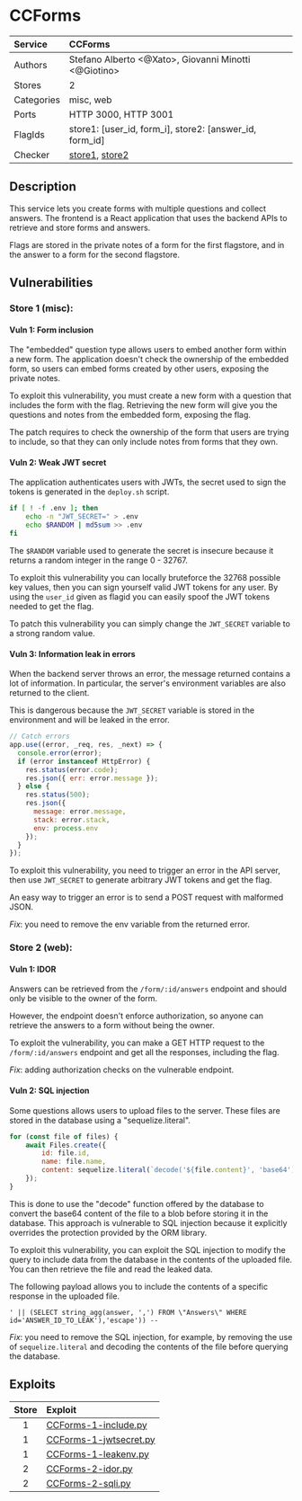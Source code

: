 # CCForms

| Service     | CCForms                                                                            |
| :---------- | :--------------------------------------------------------------------------------- |
| Authors     | Stefano Alberto <@Xato>, Giovanni Minotti <@Giotino>                               |
| Stores      | 2                                                                                  |
| Categories  | misc, web                                                                          |
| Ports       | HTTP 3000, HTTP 3001                                                               |
| FlagIds     | store1: [user_id, form_i], store2: [answer_id, form_id]                            |
| Checker     | [store1](/checkers/CCForms-1/checker.py), [store2](/checkers/CCForms-2/checker.py) |

## Description

This service lets you create forms with multiple questions and collect answers.
The frontend is a React application that uses the backend APIs to retrieve and store forms and answers.

Flags are stored in the private notes of a form for the first flagstore, and in the answer to a form for the second flagstore.

## Vulnerabilities

### Store 1 (misc): 

#### Vuln 1: Form inclusion

The "embedded" question type allows users to embed another form within a new form.
The application doesn't check the ownership of the embedded form, so users can embed forms created by other users, exposing the private notes.

To exploit this vulnerability, you must create a new form with a question that includes the form with the flag.
Retrieving the new form will give you the questions and notes from the embedded form, exposing the flag.

The patch requires to check the ownership of the form that users are trying to include, so that they can only include notes from forms that they own.


#### Vuln 2: Weak JWT secret

The application authenticates users with JWTs, the secret used to sign the tokens is generated in the `deploy.sh` script.

```bash
if [ ! -f .env ]; then
    echo -n "JWT_SECRET=" > .env
    echo $RANDOM | md5sum >> .env
fi
```

The `$RANDOM` variable used to generate the secret is insecure because it returns a random integer in the range 0 - 32767.

To exploit this vulnerability you can locally bruteforce the 32768 possible key values, then you can sign yourself valid JWT tokens for any user.
By using the `user_id` given as flagid you can easily spoof the JWT tokens needed to get the flag.

To patch this vulnerability you can simply change the `JWT_SECRET` variable to a strong random value. 

#### Vuln 3: Information leak in errors

When the backend server throws an error, the message returned contains a lot of information.
In particular, the server's environment variables are also returned to the client.

This is dangerous because the `JWT_SECRET` variable is stored in the environment and will be leaked in the error.

```js
// Catch errors
app.use((error, _req, res, _next) => {
  console.error(error);
  if (error instanceof HttpError) {
    res.status(error.code);
    res.json({ err: error.message });
  } else {
    res.status(500);
    res.json({
      message: error.message,
      stack: error.stack,
      env: process.env
    });
  }
});
```

To exploit this vulnerability, you need to trigger an error in the API server, then use `JWT_SECRET` to generate arbitrary JWT tokens and get the flag.

An easy way to trigger an error is to send a POST request with malformed JSON.

*Fix*: you need to remove the env variable from the returned error.

### Store 2 (web): 

#### Vuln 1: IDOR

Answers can be retrieved from the `/form/:id/answers` endpoint and should only be visible to the owner of the form.

However, the endpoint doesn't enforce authorization, so anyone can retrieve the answers to a form without being the owner.

To exploit the vulnerability, you can make a GET HTTP request to the `/form/:id/answers` endpoint and get all the responses, including the flag.

*Fix*: adding authorization checks on the vulnerable endpoint.

#### Vuln 2: SQL injection

Some questions allows users to upload files to the server. These files are stored in the database using a "sequelize.literal".

```js
for (const file of files) {
    await Files.create({
        id: file.id,
        name: file.name,
        content: sequelize.literal(`decode('${file.content}', 'base64')`)
    });
}
```
This is done to use the "decode" function offered by the database to convert the base64 content of the file to a blob before storing it in the database.
This approach is vulnerable to SQL injection because it explicitly overrides the protection provided by the ORM library.

To exploit this vulnerability, you can exploit the SQL injection to modify the query to include data from the database in the contents of the uploaded file.
You can then retrieve the file and read the leaked data.

The following payload allows you to include the contents of a specific response in the uploaded file.

```
' || (SELECT string_agg(answer, ',') FROM \"Answers\" WHERE id='ANSWER_ID_TO_LEAK'),'escape')) -- 
```

*Fix*: you need to remove the SQL injection, for example, by removing the use of `sequelize.literal` and decoding the contents of the file before querying the database.


## Exploits

| Store | Exploit                                                             |
| :---: | :------------------------------------------------------------------ |
|   1   | [CCForms-1-include.py](/exploits/CCForms/CCForms-1-include.py)      |
|   1   | [CCForms-1-jwtsecret.py](/exploits/CCForms/CCForms-1-jwtsecret.py)  |
|   1   | [CCForms-1-leakenv.py](/exploits/CCForms/CCForms-1-leakenv.py)      |
|   2   | [CCForms-2-idor.py](/exploits/CCForms/CCForms-2-idor.py)            |
|   2   | [CCForms-2-sqli.py](/exploits/CCForms/CCForms-2-sqli.py)            |
